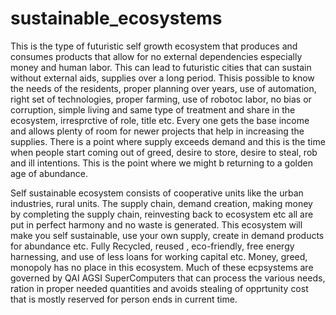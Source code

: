 # sustainable_ecosystems
This is the type of futuristic self growth ecosystem that produces and consumes products that allow for no external dependencies especially money and human labor. This can lead to futuristic cities that can sustain without external aids, supplies over  a long period. Thisis possible to know the needs of the residents, proper planning over years, use of automation, right set of technologies, proper farming, use of robotoc labor, no bias or corruption, simple living and same type of treatment and share in the ecosystem, irresprctive of role, title etc. Every one gets the base income and allows plenty of room for newer projects that help in increasing the supplies. There is a point where supply exceeds demand and this is the time when people start coming out of greed, desire to store, desire to steal, rob and ill intentions. This is the point where we might b returning to a golden age of abundance. 

Self sustainable ecosystem consists of cooperative units like the urban industries, rural units. The supply chain, demand creation, making money by completing the supply chain, reinvesting back to ecosystem etc all are put in perfect harmony and no waste is generated. This ecosystem will make you self sustainable, use your own supply, create in demand products for abundance etc. Fully Recycled, reused , eco-friendly, free energy harnessing, and use of less loans for working capital etc. Money, greed, monopoly has no place in this ecosystem. Much of these ecpsystems are governed by QAI AGSI SuperComputers that can process the various needs, ration in proper needed quantities and avoids stealing of opprtunity cost that is mostly reserved for person ends in current time.     
